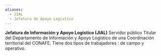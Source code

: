 ```yaml
---
aliases:
  - JIAL
  - Jefatura de Apoyo Logistico
---
```



**Jefatura de Información y Apoyo Logístico (JIAL)**
Servidor público Titular del Departamento de Información y Apoyo Logístico de una Coordinación territorial del CONAFE. Tiene dos tipos de trabajadores : de campo y operativo.